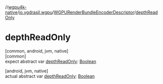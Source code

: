 //[wgpu4k-native](../../../index.md)/[io.ygdrasil.wgpu](../index.md)/[WGPURenderBundleEncoderDescriptor](index.md)/[depthReadOnly](depth-read-only.md)

# depthReadOnly

[common, android, jvm, native]\
[common]\
expect abstract var [depthReadOnly](depth-read-only.md): [Boolean](https://kotlinlang.org/api/core/kotlin-stdlib/kotlin/-boolean/index.html)

[android, jvm, native]\
actual abstract var [depthReadOnly](depth-read-only.md): [Boolean](https://kotlinlang.org/api/core/kotlin-stdlib/kotlin/-boolean/index.html)